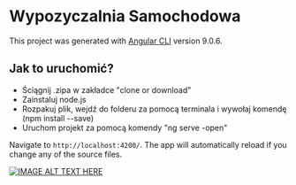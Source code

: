 # Wypozyczalnia Samochodowa

This project was generated with [Angular CLI](https://github.com/angular/angular-cli) version 9.0.6.

## Jak to uruchomić?

- Ściągnij .zipa w zakładce "clone or download"
- Zainstaluj node.js
- Rozpakuj plik, wejdź do folderu za pomocą terminala i wywołaj komendę (npm install --save)
- Uruchom projekt za pomocą komendy "ng serve -open"

Navigate to `http://localhost:4200/`. The app will automatically reload if you change any of the source files.

[![IMAGE ALT TEXT HERE](https://img.youtube.com/vi/YOUTUBE_VIDEO_ID_HERE/0.jpg)](https://www.youtube.com/watch?v=YOUTUBE_VIDEO_ID_HERE)


